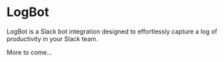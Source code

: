 # LogBot

LogBot is a Slack bot integration designed to effortlessly capture a log of productivity in your Slack team.

More to come...